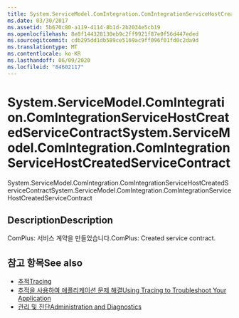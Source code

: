 ```yaml
---
title: System.ServiceModel.ComIntegration.ComIntegrationServiceHostCreatedServiceContract
ms.date: 03/30/2017
ms.assetid: 5b670c80-a119-4114-8b1d-2b2034e5cb19
ms.openlocfilehash: 8e8f144328130eb9c2ff9921f87e0f56d447eded
ms.sourcegitcommit: cdb295dd1db589ce5169ac9ff096f01fd0c2da9d
ms.translationtype: MT
ms.contentlocale: ko-KR
ms.lasthandoff: 06/09/2020
ms.locfileid: "84602117"
---
```

# <a name="systemservicemodelcomintegrationcomintegrationservicehostcreatedservicecontract"></a><span data-ttu-id="51e93-102">System.ServiceModel.ComIntegration.ComIntegrationServiceHostCreatedServiceContract</span><span class="sxs-lookup"><span data-stu-id="51e93-102">System.ServiceModel.ComIntegration.ComIntegrationServiceHostCreatedServiceContract</span></span>
<span data-ttu-id="51e93-103">System.ServiceModel.ComIntegration.ComIntegrationServiceHostCreatedServiceContract</span><span class="sxs-lookup"><span data-stu-id="51e93-103">System.ServiceModel.ComIntegration.ComIntegrationServiceHostCreatedServiceContract</span></span>  
  
## <a name="description"></a><span data-ttu-id="51e93-104">Description</span><span class="sxs-lookup"><span data-stu-id="51e93-104">Description</span></span>  
 <span data-ttu-id="51e93-105">ComPlus: 서비스 계약을 만들었습니다.</span><span class="sxs-lookup"><span data-stu-id="51e93-105">ComPlus: Created service contract.</span></span>  
  
## <a name="see-also"></a><span data-ttu-id="51e93-106">참고 항목</span><span class="sxs-lookup"><span data-stu-id="51e93-106">See also</span></span>

- [<span data-ttu-id="51e93-107">추적</span><span class="sxs-lookup"><span data-stu-id="51e93-107">Tracing</span></span>](index.md)
- [<span data-ttu-id="51e93-108">추적을 사용하여 애플리케이션 문제 해결</span><span class="sxs-lookup"><span data-stu-id="51e93-108">Using Tracing to Troubleshoot Your Application</span></span>](using-tracing-to-troubleshoot-your-application.md)
- [<span data-ttu-id="51e93-109">관리 및 진단</span><span class="sxs-lookup"><span data-stu-id="51e93-109">Administration and Diagnostics</span></span>](../index.md)
